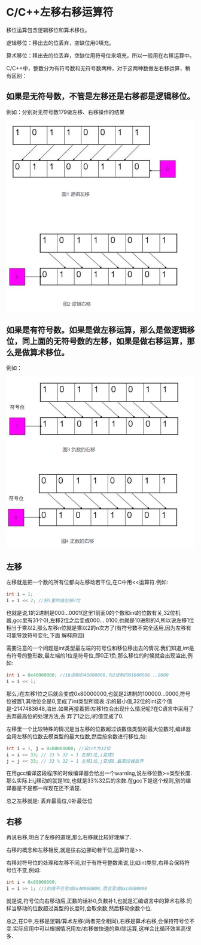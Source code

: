 # C/C++左移右移运算符

移位运算包含逻辑移位和算术移位。

逻辑移位：移出去的位丢弃，空缺位用0填充。

算术移位：移出去的位丢弃，空缺位用符号位来填充，所以一般用在右移运算中。

C/C++中，整数分为有符号数和无符号数两种，对于这两种数做左右移运算，稍有区别：

## 如果是无符号数，不管是左移还是右移都是逻辑移位。

例如：分别对无符号数179做左移、右移操作的结果

![image-20211107171235114](..\picture\image-20211107171235114.png)

## 如果是有符号数。如果是做左移运算，那么是做逻辑移位，同上面的无符号数的左移，如果是做右移运算，那么是做算术移位。

例如：

![image-20211107171612511](..\picture\image-20211107171612511.png)

## 左移

左移就是把一个数的所有位都向左移动若干位,在C中用<<运算符.例如:

```c
int i = 1;
i = i << 2; //把i里的值左移2位
```

也就是说,1的2进制是000...0001(这里1前面0的个数和int的位数有关,32位机器,gcc里有31个0),左移2位之后变成000... 0100,也就是10进制的4,所以说左移1位相当于乘以2,那么左移n位就是乘以2的n次方了(有符号数不完全适用,因为左移有可能导致符号变化,下面 解释原因)

需要注意的一个问题是int类型最左端的符号位和移位移出去的情况.我们知道,int是有符号的整形数,最左端的1位是符号位,即0正1负,那么移位的时候就会出现溢出,例如:

```c
int i = 0x40000000; //16进制的40000000,为2进制的01000000...0000
i = i << 1; 
```

那么,i在左移1位之后就会变成0x80000000,也就是2进制的100000...0000,符号位被置1,其他位全是0,变成了int类型所能表 示的最小值,32位的int这个值是-2147483648,溢出.如果再接着把i左移1位会出现什么情况呢?在C语言中采用了丢弃最高位的处理方法,丢 弃了1之后,i的值变成了0.

左移里一个比较特殊的情况是当左移的位数超过该数值类型的最大位数时,编译器会用左移的位数去模类型的最大位数,然后按余数进行移位,如:

```c
int i = 1, j = 0x80000000; //设int为32位
i = i << 33; // 33 % 32 = 1 左移1位,i变成2
j = j << 33; // 33 % 32 = 1 左移1位,j变成0,最高位被丢弃
```

在用gcc编译这段程序的时候编译器会给出一个warning,说左移位数>=类型长度.那么实际上i,j移动的就是1位,也就是33%32后的余数.在gcc下是这个规则,别的编译器是不是都一样现在还不清楚.

总之左移就是: 丢弃最高位,0补最低位

## 右移

再说右移,明白了左移的道理,那么右移就比较好理解了.

右移的概念和左移相反,就是往右边挪动若干位,运算符是>>.

右移对符号位的处理和左移不同,对于有符号整数来说,比如int类型,右移会保持符号位不变,例如:

```c
int i = 0x80000000;
i = i >> 1; //i的值不会变成0x40000000,而会变成0xc0000000
```



就是说,符号位向右移动后,正数的话补0,负数补1,也就是汇编语言中的算术右移.同样当移动的位数超过类型的长度时,会取余数,然后移动余数个位.

总之,在C中,左移是逻辑/算术左移(两者完全相同),右移是算术右移,会保持符号位不变.实际应用中可以根据情况用左/右移做快速的乘/除运算,这样会比循环效率高很多.